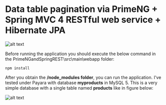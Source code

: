 # Data table pagination via PrimeNG + Spring MVC 4 RESTful web service + Hibernate JPA

![alt text](https://4.bp.blogspot.com/-RlaY9ZL2icE/V4NgL5s4LnI/AAAAAAAAHGg/HKfhcL0PHVUmbJBGYBL1k7Sfrz48ki5HwCLcB/s1600/primeng%2Bspring%2Bhibernate%2Bjpa.png "App")

Before running the application you should execute the below command in the PrimeNGandSpringREST\src\main\webapp folder:

```
npm install
```

After you obtain the **/node_modules folder**, you can run the application. I've tested under Payara with database **myproducts** in MySQL 5. This is a very simple database with a single table named **products** like in figure below:

![alt text](https://3.bp.blogspot.com/-Cxm3WGQkh5o/V4NgH5LsidI/AAAAAAAAHGc/zttIusvbX3ImOMKPhpIzKEgP87MyUN-vQCKgB/s1600/mysql%2Bdb%2Bprimeng%2Bspring%2Bmvc%2Bhibernate%2Bjpa.png "myproducts")

